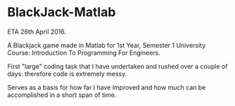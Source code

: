 # BlackJack-Matlab

ETA 26th April 2016. 

A Blackjack game made in Matlab for 1st Year, Semester 1 University Course: Introduction To Programming For Engineers. 

First "large" coding task that I have undertaken and rushed over a couple of days: therefore code is extremely messy. 

Serves as a basis for how far I have improved and how much can be accomplished in a short span of time. 






